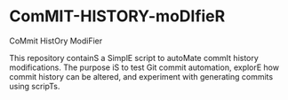 # ComMIT-HISTORY-moDIfieR
CoMmit HistOry ModiFier

This repository containS a SimplE script to autoMate commIt history modifications. The purpose iS to test Git commit automation, explorE how commit history can be altered, and experiment with generating commits using scripTs.
